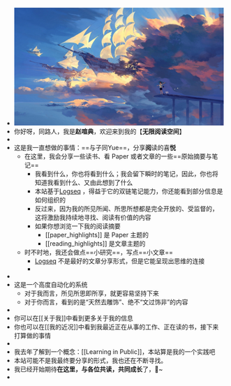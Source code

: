 - ![655eb545d9f4a27d7624769a94f939b.jpg](../assets/655eb545d9f4a27d7624769a94f939b_1653046390079_0.jpg)
- 你好呀，同路人，我是**赵喧典**，欢迎来到我的【**无限阅读空间**】
-
- 这是我一直想做的事情：==与子同Yue==，分享**阅**读的喜**悦**
	- 在这里，我会分享一些读书、看 Paper 或者文章的一些==原始摘要与笔记==
		- 我看到什么，你也将看到什么；我会留下瞬时的笔记，因此，你也将知道我看到什么、又由此想到了什么
		- 本站基于[Logseq](http://logseq.com/) ，得益于它的双链笔记能力，你还能看到部分信息是如何组织的
		- 反过来，因为我的所见所闻、所思所想都是完全开放的、受监督的，这将激励我持续地寻找、阅读有价值的内容
		- 如果你想浏览一下我的阅读摘要
			- [[paper_highlights]] 是 Paper 主题的
			- [[reading_highlights]] 是文章主题的
	- 时不时地，我还会做点==小研究==，写点==小文章==
		- [Logseq](http://logseq.com/) 不是最好的文章分享形式，但是它能呈现出思维的连接
		-
-
- 这是一个高度自动化的系统
	- 对于我而言，所见所思即所享，就更容易坚持下来
	- 对于你而言，看到的是“天然去雕饰”、绝不“文过饰非”的内容
-
- 你可以在[[关于我]]中看到更多关于我的信息
- 你也可以在[[我的近况]]中看到我最近正在从事的工作、正在读的书，接下来打算做的事情
-
- 我去年了解到一个概念：[[Learning  in Public]]，本站算是我的一个实践吧
- 本站可能不是我最终要分享的形式，我也还在不断寻找。
- 我已经开始期待**在这里，与各位共读，共同成长**了，🍻~
-